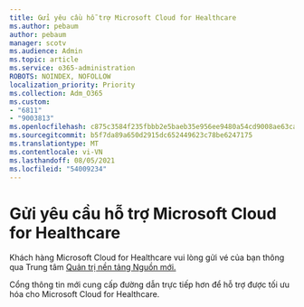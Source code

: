 ```yaml
---
title: Gửi yêu cầu hỗ trợ Microsoft Cloud for Healthcare
ms.author: pebaum
author: pebaum
manager: scotv
ms.audience: Admin
ms.topic: article
ms.service: o365-administration
ROBOTS: NOINDEX, NOFOLLOW
localization_priority: Priority
ms.collection: Adm_O365
ms.custom:
- "6811"
- "9003813"
ms.openlocfilehash: c875c3584f235fbbb2e5baeb35e956ee9480a54cd9008ae63ca648dc155de2bd
ms.sourcegitcommit: b5f7da89a650d2915dc652449623c78be6247175
ms.translationtype: MT
ms.contentlocale: vi-VN
ms.lasthandoff: 08/05/2021
ms.locfileid: "54009234"
---
```

# <a name="submit-microsoft-cloud-for-healthcare-support-requests"></a>Gửi yêu cầu hỗ trợ Microsoft Cloud for Healthcare

Khách hàng Microsoft Cloud for Healthcare vui lòng gửi vé của bạn thông qua Trung tâm [Quản trị nền tảng Nguồn mới.](https://admin.powerplatform.microsoft.com/support?newTicket&product=Flow)

Cổng thông tin mới cung cấp đường dẫn trực tiếp hơn để hỗ trợ được tối ưu hóa cho Microsoft Cloud for Healthcare.
